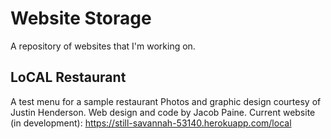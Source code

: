 # Website Storage

A repository of websites that I'm working on.


## LoCAL Restaurant
A test menu for a sample restaurant
Photos and graphic design courtesy of Justin Henderson.
Web design and code by Jacob Paine.
Current website (in development): https://still-savannah-53140.herokuapp.com/local

